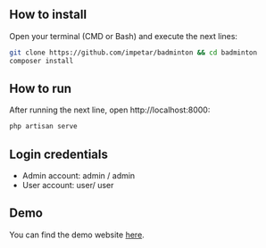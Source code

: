 ## How to install

Open your terminal (CMD or Bash) and execute the next lines:
```bash
git clone https://github.com/impetar/badminton && cd badminton
composer install
```

## How to run

After running the next line, open http://localhost:8000:
```bash
php artisan serve
```

## Login credentials

* Admin account: admin / admin
* User account: user/ user

## Demo
You can find the demo website [here](https://badminton.jvjetar.com).
